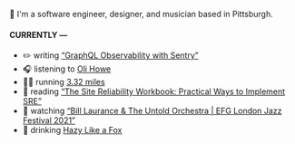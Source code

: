👋 I'm a software engineer, designer, and musician based in Pittsburgh.

#### CURRENTLY —

* ✏️ writing [“GraphQL Observability with Sentry”](https://www.amoscato.com/journal/graphql-observability/)
* 🎧 listening to [Oli Howe](https://www.last.fm/music/Oli+Howe/_/Lucid)
* 🏃‍♂️ running [3.32 miles](https://www.strava.com/activities/7038095230)
* 📘 reading [“The Site Reliability Workbook: Practical Ways to Implement SRE”](https://www.goodreads.com/book/show/39687146-the-site-reliability-workbook)
* 🍿 watching [“Bill Laurance &amp; The Untold Orchestra | EFG London Jazz Festival 2021”](https://youtu.be/W626yZi15js)
* 🍺 drinking [Hazy Like a Fox](https://untappd.com/user/namoscato/checkin/1148499155)
